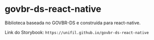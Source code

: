 # govbr-ds-react-native
Biblioteca baseada no GOVBR-DS e construída para react-native.


Link do Storybook:
```https://unifil.github.io/govbr-ds-react-native```
